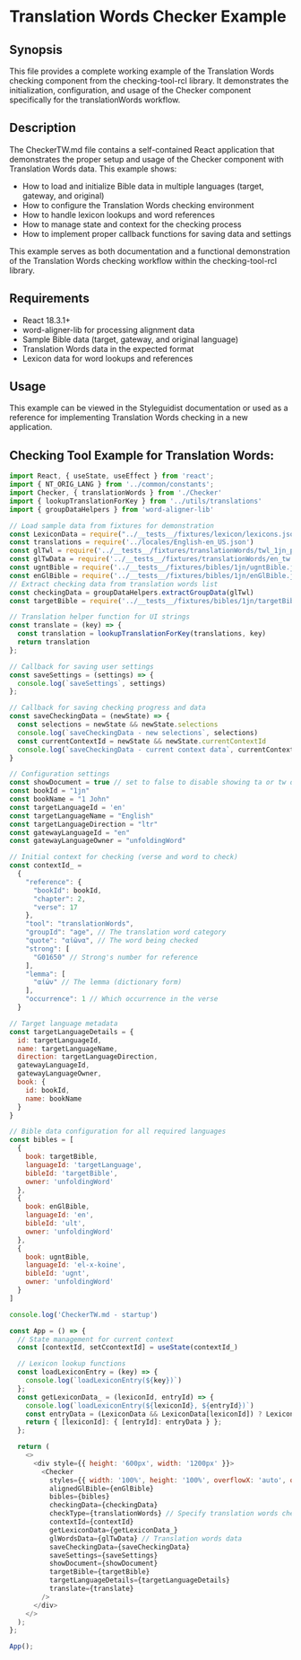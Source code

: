 # Translation Words Checker Example

## Synopsis
This file provides a complete working example of the Translation Words checking component from the checking-tool-rcl library. It demonstrates the initialization, configuration, and usage of the Checker component specifically for the translationWords workflow.

## Description
The CheckerTW.md file contains a self-contained React application that demonstrates the proper setup and usage of the Checker component with Translation Words data. This example shows:

- How to load and initialize Bible data in multiple languages (target, gateway, and original)
- How to configure the Translation Words checking environment
- How to handle lexicon lookups and word references
- How to manage state and context for the checking process
- How to implement proper callback functions for saving data and settings

This example serves as both documentation and a functional demonstration of the Translation Words checking workflow within the checking-tool-rcl library.

## Requirements
- React 18.3.1+
- word-aligner-lib for processing alignment data
- Sample Bible data (target, gateway, and original language)
- Translation Words data in the expected format
- Lexicon data for word lookups and references

## Usage
This example can be viewed in the Styleguidist documentation or used as a reference for implementing Translation Words checking in a new application.

## Checking Tool Example for Translation Words:

```js
import React, { useState, useEffect } from 'react';
import { NT_ORIG_LANG } from '../common/constants';
import Checker, { translationWords } from './Checker'
import { lookupTranslationForKey } from '../utils/translations'
import { groupDataHelpers } from 'word-aligner-lib'

// Load sample data from fixtures for demonstration
const LexiconData = require("../__tests__/fixtures/lexicon/lexicons.json");
const translations = require('../locales/English-en_US.json')
const glTwl = require('../__tests__/fixtures/translationWords/twl_1jn_parsed.json')
const glTwData = require('../__tests__/fixtures/translationWords/en_tw.json')
const ugntBible = require('../__tests__/fixtures/bibles/1jn/ugntBible.json')
const enGlBible = require('../__tests__/fixtures/bibles/1jn/enGlBible.json')
// Extract checking data from translation words list
const checkingData = groupDataHelpers.extractGroupData(glTwl)
const targetBible = require('../__tests__/fixtures/bibles/1jn/targetBible.json')

// Translation helper function for UI strings
const translate = (key) => {
  const translation = lookupTranslationForKey(translations, key)
  return translation
};

// Callback for saving user settings
const saveSettings = (settings) => {
  console.log(`saveSettings`, settings)
};

// Callback for saving checking progress and data
const saveCheckingData = (newState) => {
  const selections = newState && newState.selections
  console.log(`saveCheckingData - new selections`, selections)
  const currentContextId = newState && newState.currentContextId
  console.log(`saveCheckingData - current context data`, currentContextId)
}

// Configuration settings
const showDocument = true // set to false to disable showing ta or tw document
const bookId = "1jn"
const bookName = "1 John"
const targetLanguageId = 'en'
const targetLanguageName = "English"
const targetLanguageDirection = "ltr"
const gatewayLanguageId = "en"
const gatewayLanguageOwner = "unfoldingWord"

// Initial context for checking (verse and word to check)
const contextId_ =
  {
    "reference": {
      "bookId": bookId,
      "chapter": 2,
      "verse": 17
    },
    "tool": "translationWords",
    "groupId": "age", // The translation word category
    "quote": "αἰῶνα", // The word being checked
    "strong": [
      "G01650" // Strong's number for reference
    ],
    "lemma": [
      "αἰών" // The lemma (dictionary form)
    ],
    "occurrence": 1 // Which occurrence in the verse
  }

// Target language metadata
const targetLanguageDetails = {
  id: targetLanguageId,
  name: targetLanguageName,
  direction: targetLanguageDirection,
  gatewayLanguageId,
  gatewayLanguageOwner,
  book: {
    id: bookId,
    name: bookName
  }
}

// Bible data configuration for all required languages
const bibles = [
  {
    book: targetBible,
    languageId: 'targetLanguage',
    bibleId: 'targetBible',
    owner: 'unfoldingWord'
  },
  {
    book: enGlBible,
    languageId: 'en',
    bibleId: 'ult',
    owner: 'unfoldingWord'
  },
  {
    book: ugntBible,
    languageId: 'el-x-koine',
    bibleId: 'ugnt',
    owner: 'unfoldingWord'
  }
]

console.log('CheckerTW.md - startup')

const App = () => {
  // State management for current context
  const [contextId, setCcontextId] = useState(contextId_)

  // Lexicon lookup functions
  const loadLexiconEntry = (key) => {
    console.log(`loadLexiconEntry(${key})`)
  };
  const getLexiconData_ = (lexiconId, entryId) => {
    console.log(`loadLexiconEntry(${lexiconId}, ${entryId})`)
    const entryData = (LexiconData && LexiconData[lexiconId]) ? LexiconData[lexiconId][entryId] : null;
    return { [lexiconId]: { [entryId]: entryData } };
  };

  return (
    <>
      <div style={{ height: '600px', width: '1200px' }}>
        <Checker
          styles={{ width: '100%', height: '100%', overflowX: 'auto', overflowY: 'auto' }}
          alignedGlBible={enGlBible}
          bibles={bibles}
          checkingData={checkingData}
          checkType={translationWords} // Specify translation words check type
          contextId={contextId}
          getLexiconData={getLexiconData_}
          glWordsData={glTwData} // Translation words data
          saveCheckingData={saveCheckingData}
          saveSettings={saveSettings}
          showDocument={showDocument}
          targetBible={targetBible}
          targetLanguageDetails={targetLanguageDetails}
          translate={translate}
        />
      </div>
    </>
  );
};

App();
```
